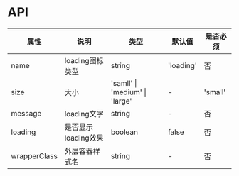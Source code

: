 # API

| 属性         | 说明                | 类型      | 默认值     | 是否必须          |
|--------------|---------------------|-----------|------------|-------------------|
| name         | loading图标类型     | string    | 'loading'  | 否                |
| size         | 大小                | 'samll' \| 'medium' \| 'large'|-|'small' |
| message      | loading文字         | string    | -          | 否                |
| loading      | 是否显示loading效果 | boolean   | false      | 否                |
| wrapperClass | 外层容器样式名      | string    | -          | 否                |